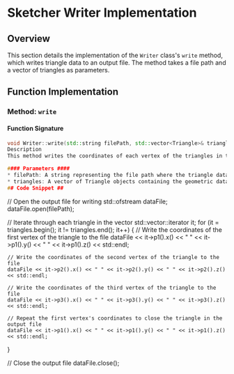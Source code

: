 # Sketcher Writer Implementation
## Overview
This section details the implementation of the `Writer` class's `write` method, which writes triangle data to an output file. The method takes a file path and a vector of triangles as parameters.

## Function Implementation
### Method: `write`
#### Function Signature
```cpp
void Writer::write(std::string filePath, std::vector<Triangle>& triangles)
Description
This method writes the coordinates of each vertex of the triangles in the provided vector to an output file. It ensures that the triangles are properly closed by repeating the coordinates of the first vertex.

#### Parameters ####
* filePath: A string representing the file path where the triangle data will be written.
* triangles: A vector of Triangle objects containing the geometric data.
## Code Snippet ##
```
// Open the output file for writing
std::ofstream dataFile;
dataFile.open(filePath);

// Iterate through each triangle in the vector
std::vector<Triangle>::iterator it;
for (it = triangles.begin(); it != triangles.end(); it++)
{
    // Write the coordinates of the first vertex of the triangle to the file
    dataFile << it->p1().x() << " " << it->p1().y() << " " << it->p1().z() << std::endl;

    // Write the coordinates of the second vertex of the triangle to the file
    dataFile << it->p2().x() << " " << it->p2().y() << " " << it->p2().z() << std::endl;

    // Write the coordinates of the third vertex of the triangle to the file
    dataFile << it->p3().x() << " " << it->p3().y() << " " << it->p3().z() << std::endl;

    // Repeat the first vertex's coordinates to close the triangle in the output file
    dataFile << it->p1().x() << " " << it->p1().y() << " " << it->p1().z() << std::endl;
}

// Close the output file
dataFile.close();
```

